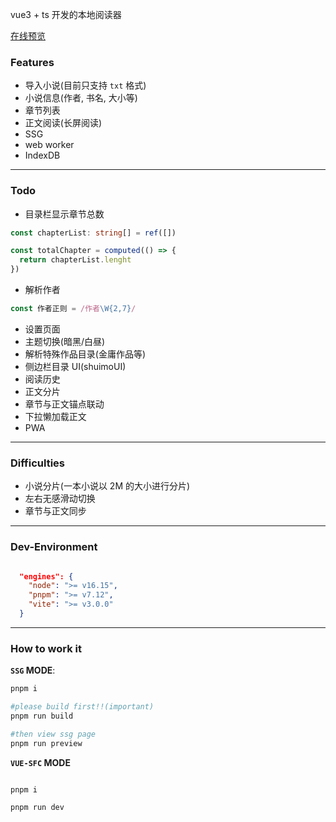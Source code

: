 vue3 + ts 开发的本地阅读器

[在线预览](https://txt.akexc.com)

### Features

- 导入小说(目前只支持 `txt` 格式)
- 小说信息(作者, 书名, 大小等)
- 章节列表
- 正文阅读(长屏阅读)
- SSG
- web worker
- IndexDB

---

### Todo

- 目录栏显示章节总数

```ts
const chapterList: string[] = ref([])

const totalChapter = computed(() => {
  return chapterList.lenght
})
```

- 解析作者

```ts
const 作者正则 = /作者\W{2,7}/
```

- 设置页面
- 主题切换(暗黑/白昼)
- 解析特殊作品目录(金庸作品等)
- 侧边栏目录 UI(shuimoUI)
- 阅读历史
- 正文分片
- 章节与正文锚点联动
- 下拉懒加载正文
- PWA

---

### Difficulties

- 小说分片(一本小说以 2M 的大小进行分片)
- 左右无感滑动切换
- 章节与正文同步

---

### Dev-Environment

```json

  "engines": {
    "node": ">= v16.15",
    "pnpm": ">= v7.12",
    "vite": ">= v3.0.0"
  }


```

---

### How to work it

**`SSG` MODE**:

```bash
pnpm i

#please build first!!(important)
pnpm run build

#then view ssg page
pnpm run preview

```

**`VUE-SFC` MODE**

```bash

pnpm i

pnpm run dev

```
